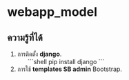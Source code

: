 ﻿# webapp_model
## ความรู้ที่ได้
1. การติดตั้ง __django__.<br>
    <ol>
    ```shell
        pip install django
    ```
    </ol>
2. การใช้ __templates SB admin__ Bootstrap.
